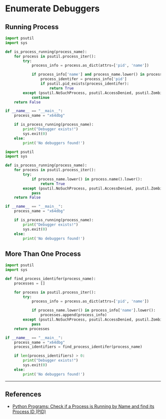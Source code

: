 # Enumerate Debuggers

## Running Process

```python
import psutil
import sys

def is_process_running(process_name):
	for process in psutil.process_iter():
		try:
			process_info = process.as_dict(attrs=['pid', 'name'])

			if process_info['name'] and process_name.lower() in process_info['name'].lower():
				process_identifer = process_info['pid']
				if psutil.pid_exists(process_identifer):
					return True
		except (psutil.NoSuchProcess, psutil.AccessDenied, psutil.ZombieProcess):
			continue
	return False

if __name__ == "__main__":
	process_name = "x64dbg"

	if is_process_running(process_name):
		print("Debugger exists!")
		sys.exit(0)
	else:
		print('No debuggers found!')
```

```python
import psutil
import sys

def is_process_running(process_name):
	for process in psutil.process_iter():
		try:
			if process_name.lower() in process.name().lower():
				return True
		except (psutil.NoSuchProcess, psutil.AccessDenied, psutil.ZombieProcess):
			pass
	return False

if __name__ == "__main__":
	process_name = "x64dbg"

	if is_process_running(process_name):
		print("Debugger exists!")
		sys.exit(0)
	else:
		print('No debuggers found!')
```

## More Than One Process

```python
import psutil
import sys

def find_process_identifer(process_name):
	processes = []

	for process in psutil.process_iter():
		try:
			process_info = process.as_dict(attrs=['pid', 'name'])

			if process_name.lower() in process_info['name'].lower():
				processes.append(process_info)
		except (psutil.NoSuchProcess, psutil.AccessDenied, psutil.ZombieProcess):
			pass
	return processes

if __name__ == "__main__":
	process_name = "x64dbg"
	process_identifiers = find_process_identifer(process_name)

	if len(process_identifiers) > 0:
		print("Debugger exists!")
		sys.exit(0)
	else:
		print('No debuggers found!')
```

---
## References

- [Python Programs: Check if a Process is Running by Name and find its Process ID (PID)](https://python-programs.com/python-check-if-a-process-is-running-by-name-and-find-its-process-id-pid/)
